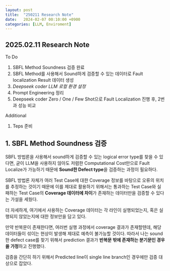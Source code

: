 ```yaml
---
layout: post
title:  "250211 Research Note"
date:   2024-02-07 00:10:00 +0900
categories: [LLM, Enviroment]   
---
```

## 2025.02.11 Research Note

To Do
1. SBFL Method Soundness 검증 완료
2. SBFL Method를 사용해서 Sound하게 검증할 수 있는 데이터로 Fault localization Result 데이터 생성
3. *Deepseek coder LLM 로컬 환경 설정*
4. Prompt Engineering 정리
5. Deepseek coder Zero / One / Few Shot으로 Fault Localization 진행 후, 2번과 성능 비교

Additional
1. Teps 준비

## 1. SBFL Method Soundness 검증

SBFL 방법론을 사용해서 sound하게 검증할 수 있는 logical error type를 찾을 수 있다면, 굳이 LLM을 사용하지 않아도 저렴한 Computational Cost만으로 Fault Localize가 가능하기 때문에 **Sound한 Defect type**을 검증하는 과정이 필요하다.

SBFL 방법론 자체가 여러 Test Case에 대한 Coverage 정보를 바탕으로 오류의 위치를 추정하는 것이기 때문에 이를 제대로 활용하기 위해서는 통과하는 Test Case와 실패하는 Test Case의 **Coverage 데이터에 차이**가 존재하는 데이터만을 검증할 수 있다는 가설을 세웠다.

더 자세하게, 여기에서 사용하는 Coverage 데이터는 각 라인이 실행되었는지, 혹은 실행되지 않았는지에 대한 정보만을 담고 있다.

만약 반복문이 존재한다면, 여러번 실행 과정에서 coverage 결과가 존재할텐데, 해당 데이터들이 섞이는 현상이 발생해 제대로 예측이 불가능할 것이다. 따라서 나는 sound한 defect case를 찾기 위해서 prediction 결과가 **반복문 밖에 존재하는 분기문인 경우을 가정**하고 진행했다.

검증을 간단히 하기 위해서 Predicted line이 single line branch인 경우에만 검증 대상으로 잡았다.

